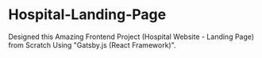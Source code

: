 # Hospital-Landing-Page
Designed this Amazing Frontend Project (Hospital Website - Landing Page) from Scratch Using "Gatsby.js (React Framework)".
